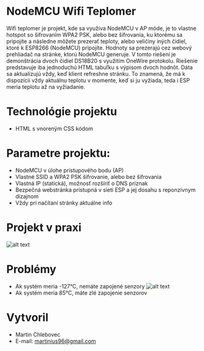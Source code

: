 # NodeMCU Wifi Teplomer
Wifi teplomer je projekt, kde sa využíva NodeMCU v AP móde, je to vlastne hotspot so šifrovaním WPA2 PSK, alebo bez šifrovania, ku ktorému sa pripojíte a následne môžete prezerať teploty, alebo veličiny iných čidiel, ktoré k ESP8266 (NodeMCU) pripojíte. Hodnoty sa prezerajú cez webový prehliadač na stránke, ktorú NodeMCU generuje. V tomto riešení je demonštrácia dvoch čidiel DS18B20 s využitím OneWire protokolu. Riešenie predstavuje iba jednoduchú HTML tabuľku s výpisom dvoch hodnôt. Dáta sa aktualizujú vždy, keď klient refreshne stránku. To znamená, že má k dispozícii vždy aktuálnu teplotu v momente, keď si ju vyžiada, teda i ESP meria teplotu až na vyžiadanie.

# Technológie projektu
* HTML s vnoreným CSS kódom

# Parametre projektu:
* NodeMCU v úlohe prístupového bodu (AP)
* Vlastné SSID a WPA2 PSK šifrovanie, alebo bez šifrovania
* Vlastná IP (statická), možnosť rozšíriť o DNS príznak
* Bezpečná webstránka prístupná v sieti ESP a jej dosahu s reponzívnym dizajnom
* Vždy pri načítaní stránky aktuálne info
# Projekt v praxi
![alt text](https://i.nahraj.to/f/2bLk.PNG)
# Problémy
* Ak systém meria -127°C, nemáte zapojené senzory
![alt text](https://i.nahraj.to/f/2bLm.png)
* Ak systém meria 85°C, máte zlé zapojenie senzorov
# Vytvoril
* Martin Chlebovec
* E-mail: martinius96@gmail.com
 
